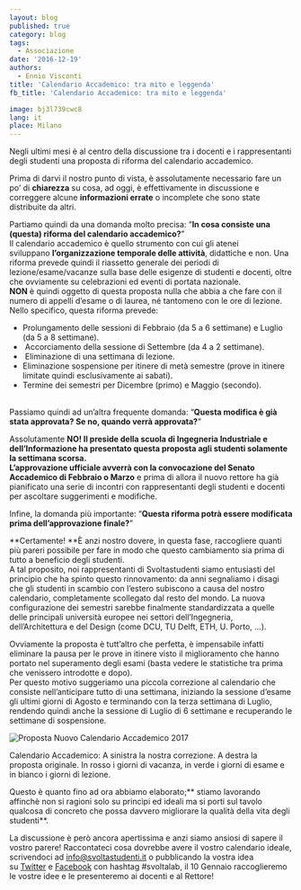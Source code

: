 ```yaml
---
layout: blog
published: true
category: blog
tags:
  - Associazione
date: '2016-12-19'
authors:
  - Ennio Visconti
title: 'Calendario Accademico: tra mito e leggenda'
fb_title: 'Calendario Accademico: tra mito e leggenda'

image: bj3l739cwc8
lang: it
place: Milano
---
```


Negli ultimi mesi è al centro della discussione tra i docenti e i rappresentanti degli studenti una proposta di riforma del calendario accademico.

Prima di darvi il nostro punto di vista, è assolutamente necessario fare un po’ di **chiarezza** su cosa, ad oggi, è effettivamente in discussione e correggere alcune **informazioni errate** o incomplete che sono state distribuite da altri.

Partiamo quindi da una domanda molto precisa: “**In cosa consiste una (questa) riforma del calendario accademico?**”  
Il calendario accademico è quello strumento con cui gli atenei sviluppano **l’organizzazione temporale delle attività**, didattiche e non. Una riforma prevede quindi il riassetto generale dei periodi di lezione/esame/vacanze sulla base delle esigenze di studenti e docenti, oltre che ovviamente su celebrazioni ed eventi di portata nazionale.  
**NON** è quindi oggetto di questa proposta nulla che abbia a che fare con il numero di appelli d’esame o di laurea, né tantomeno con le ore di lezione.  
Nello specifico, questa riforma prevede:

*   Prolungamento delle sessioni di Febbraio (da 5 a 6 settimane) e Luglio (da 5 a 8 settimane).
*    Accorciamento della sessione di Settembre (da 4 a 2 settimane).
*    Eliminazione di una settimana di lezione.
*   Eliminazione sospensione per itinere di metà semestre (prove in itinere limitate quindi esclusivamente ai sabati).
*   Termine dei semestri per Dicembre (primo) e Maggio (secondo).  
     

Passiamo quindi ad un’altra frequente domanda: “**Questa modifica è già stata approvata? Se no, quando verrà approvata?**”

Assolutamente **NO! **Il preside della scuola di Ingegneria Industriale e dell’Informazione ha presentato questa proposta agli studenti solamente la settimana scorsa.  
L’approvazione ufficiale avverrà** con la convocazione del Senato Accademico di Febbraio o Marzo** e prima di allora il nuovo rettore ha già pianificato una serie di incontri con rappresentanti degli studenti e docenti per ascoltare suggerimenti e modifiche.

Infine, la domanda più importante: “**Questa riforma potrà essere modificata prima dell’approvazione finale?**”

**Certamente! **È anzi nostro dovere, in questa fase, raccogliere quanti più pareri possibile per fare in modo che questo cambiamento sia prima di tutto a beneficio degli studenti.  
A tal proposito, noi rappresentanti di Svoltastudenti siamo entusiasti del principio che ha spinto questo rinnovamento: da anni segnaliamo i disagi che gli studenti in scambio con l’estero subiscono a causa del nostro calendario, completamente scollegato dal resto del mondo. La nuova configurazione dei semestri sarebbe finalmente standardizzata a quelle delle principali università europee nei settori dell’Ingegneria, dell’Architettura e del Design (come DCU, TU Delft, ETH, U. Porto, …).

Ovviamente la proposta è tutt’altro che perfetta, è impensabile infatti eliminare la pausa per le prove in itinere visto il miglioramento che hanno portato nel superamento degli esami (basta vedere le statistiche tra prima che venissero introdotte e dopo).  
Per questo motivo suggeriamo una piccola correzione al calendario che consiste nell’anticipare tutto di una settimana, iniziando la sessione d’esame gli ultimi giorni di Agosto e terminando con la terza settimana di Luglio, rendendo quindi anche la sessione di Luglio di 6 settimane e recuperando le settimane di sospensione.  

![Proposta Nuovo Calendario Accademico 2017](https://svoltastudenti.it/wp-content/uploads/Proposta-Nuovo-Calendario-Accademico-2017.png)

Calendario Accademico: A sinistra la nostra correzione. A destra la proposta originale. In rosso i giorni di vacanza, in verde i giorni di esame e in bianco i giorni di lezione.

Questo è quanto fino ad ora abbiamo elaborato;** stiamo lavorando affinchè non si ragioni solo su princìpi ed ideali ma si porti sul tavolo qualcosa di concreto che possa davvero migliorare la qualità della vita degli studenti**.

La discussione è però ancora apertissima e anzi siamo ansiosi di sapere il vostro parere! Raccontateci cosa dovrebbe avere il vostro calendario ideale, scrivendoci ad [info@svoltastudenti.it](mailto:info@svoltastudenti.it) o pubblicando la vostra idea su [Twitter](https://twitter.com/intent/tweet?text=Voglio%20un%20calendario%20che&hashtags=svoltalab) e [Facebook](https://www.facebook.com/svoltastudentipolimi/) con hashtag #svoltalab, il 10 Gennaio raccoglieremo le vostre idee e le presenteremo ai docenti e al Rettore!
